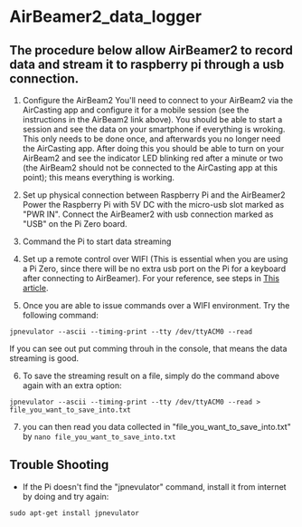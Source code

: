 # AirBeamer2_data_logger

## The procedure below allow AirBeamer2 to record data and stream it to raspberry pi through a usb connection.


1. Configure the AirBeam2
You'll need to connect to your AirBeam2 via the AirCasting app and configure it for a mobile session (see the instructions in the AirBeam2 link above). You should be able to start a session and see the data on your smartphone if everything is wroking. This only needs to be done once, and afterwards you no longer need the AirCasting app. After doing this you should be able to turn on your AirBeam2 and see the indicator LED blinking red after a minute or two (the AirBeam2 should not be connected to the AirCasting app at this point); this means everything is working.


2. Set up physical connection between Raspberry Pi and the AirBeamer2
Power the Raspberry Pi with 5V DC with the micro-usb slot marked as "PWR IN".
Connect the AirBeamer2 with usb connection marked as "USB" on the Pi Zero board.

3. Command the Pi to start data streaming

4. Set up a remote control over WIFI (This is essential when you are using a Pi Zero, since there will be no extra usb port on the Pi for a keyboard after connecting to AirBeamer). For your reference, see steps in [This article](https://desertbot.io/blog/headless-pi-zero-w-wifi-setup-windows/).

5. Once you are able to issue commands over a WIFI environment.
Try the following command:
```
jpnevulator --ascii --timing-print --tty /dev/ttyACM0 --read
```
If you can see out put comming throuh in the console, that means the data streaming is good. 

6. To save the streaming result on a file, simply do the command above again with an extra option:
```
jpnevulator --ascii --timing-print --tty /dev/ttyACM0 --read > file_you_want_to_save_into.txt
```

7. you can then read you data collected in "file_you_want_to_save_into.txt" by
```nano file_you_want_to_save_into.txt```

## Trouble Shooting
* If the Pi doesn't find the "jpnevulator" command, install it from internet by doing and try again:
```sudo apt-get update
sudo apt-get install jpnevulator
```
